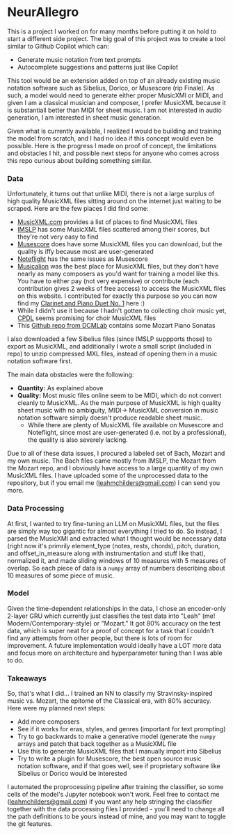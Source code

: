 # NeurAllegro
This is a project I worked on for many months before putting it on hold to start a different side project. The big goal of this project was to create a tool similar to Github Copilot which can:
- Generate music notation from text prompts
- Autocomplete suggestions and patterns just like Copilot

This tool would be an extension added on top of an already existing music notation software such as Sibelius, Dorico, or Musescore (rip Finale). As such, a model would need to generate either proper MusicXMl or MIDI, and given I am a classical musician and composer, I prefer MusicXML because it is substantiall better than MIDI for sheet music. I am not interested in audio generation, I am interested in sheet music generation.

Given what is currently available, I realized I would be building and training the model from scratch, and I had no idea if this concept would even be possible. Here is the progress I made on proof of concept, the limitations and obstacles I hit, and possible next steps for anyone who comes across this repo curious about building something similar.

### Data
Unfortunately, it turns out that unlike MIDI, there is not a large surplus of high quality MusicXML files sitting around on the internet just waiting to be scraped. Here are the few places I did find some:
- [MusicXML.com](https://www.musicxml.com/music-in-musicxml/) provides a list of places to find MusicXML files
- [IMSLP](https://imslp.org/wiki/Main_Page) has some MusicXML files scattered among their scores, but they're not very easy to find
- [Musescore](https://musescore.com/sheetmusic) does have some MusicXML files you can download, but the quality is iffy because most are user-generated
- [Noteflight](https://noteflight.com) has the same issues as Musescore
- [Musicalion](https://www.musicalion.com/) was the best place for MusicXML files, but they don't have nearly as many composers as you'd want for training a model like this. You have to either pay (not very expensive) or contribute (each contribution gives 2 weeks of free access) to access the MusicXML files on this website. I contributed for exactly this purpose so you can now find my [Clarinet and Piano Duet No. 1](https://www.musicalion.com/en/scores/sheet-music/266819/leah-childers/80770/duet-for-clarinet-and-piano-no-1#interpretation=1) here :)
- While I didn't use it because I hadn't gotten to collecting choir music yet, [CPDL](https://www.cpdl.org/wiki/) seems promising for choir MusicXML files
- This [Github repo from DCMLab](https://github.com/DCMLab/schema_annotation_data) contains some Mozart Piano Sonatas

I also downloaded a few Sibelius files (since IMSLP suppports those) to export as MusicXML, and additionally I wrote a small script (included in repo) to unzip compressed MXL files, instead of opening them in a music notation software first.

The main data obstacles were the following:
- **Quantity:** As explained above
- **Quality:** Most music files online seem to be MIDI, which do not convert cleanly to MusicXML. As the main purpose of MusicXML is high quality sheet music with no ambiguity, MIDI-> MusicXML conversion in music notation software simply doesn't produce readable sheet music.
  - While there are plenty of MusicXML file available on Musescore and Noteflight, since most are user-generated (i.e. not by a professional), the quality is also severely lacking.

Due to all of these data issues, I procured a labeled set of Bach, Mozart and my own music. The Bach files came mostly from IMSLP, the Mozart from the Mozart repo, and I obviously have access to a large quantity of my own MusicXML files. I have uploaded some of the unprocessed data to the repository, but if you email me (leahmchilders@gmail.com) I can send you more.

### Data Processing
At first, I wanted to try fine-tuning an LLM on MusicXML files, but the files are simply way too gigantic for almost everything I tried to do. So instead, I parsed the MusicXMl and extracted what I thought would be necessary data (right now it's primrily element_type (notes, rests, chords), pitch, duration, and offset_in_measure along with instrumentation and stuff like that), normalized it, and made sliding windows of 10 measures with 5 measures of overlap. So each piece of data is a `numpy` array of numbers describing about 10 measures of some piece of music.

### Model
Given the time-dependent relationships in the data, I chose an encoder-only 2-layer GRU which currently just classifies the test data into "Leah" (me! Modern/Contemporary-style) or "Mozart." It got 80% accuracy on the test data, which is super neat for a proof of concept for a task that I couldn't find any attempts from other people, but there is lots of room for improvement. A future implementation would ideally have a LOT more data and focus more on architecture and hyperparameter tuning than I was able to do.

### Takeaways
So, that's what I did... I trained an NN to classify my Stravinsky-inspired music vs. Mozart, the epitome of the Classical era, with 80% accuracy. Here were my planned next steps:
- Add more composers
- See if it works for eras, styles, and genres (important for text prompting)
- Try to go backwards to make a generative model (generate the `numpy` arrays and patch that back together as a MusicXML file
- Use this to generate MusicXML files that I manually import into Sibelius
- Try to write a plugin for Musescore, the best open source music notation software, and if that goes well, see if proprietary software like Sibelius or Dorico would be interested

I automated the proprocessing pipeline after training the classifier, so some cells of the model's Jupyter notebook won't work. Feel free to contact me (leahmchilders@gmail.com) if you want any help stringing the classifier together with the data processing files I provided - you'll need to change all the path definitions to be yours instead of mine, and you may want to toggle the git features.
  
